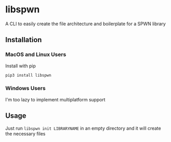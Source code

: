 # libspwn

A CLI to easily create the file architecture and boilerplate for a SPWN library

## Installation

### MacOS and Linux Users

Install with pip

```bash
pip3 install libspwn
```

### Windows Users

I'm too lazy to implement multiplatform support

## Usage

Just run `libspwn init LIBRARYNAME` in an empty directory and it will create the necessary files

